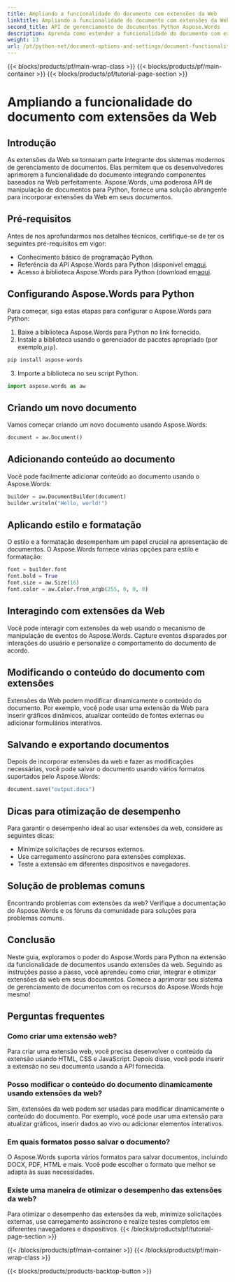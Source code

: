 ```yaml
---
title: Ampliando a funcionalidade do documento com extensões da Web
linktitle: Ampliando a funcionalidade do documento com extensões da Web
second_title: API de gerenciamento de documentos Python Aspose.Words
description: Aprenda como estender a funcionalidade do documento com extensões da web usando Aspose.Words para Python. Guia passo a passo com código-fonte para integração perfeita.
weight: 13
url: /pt/python-net/document-options-and-settings/document-functionality-web-extensions/
---
```


{{< blocks/products/pf/main-wrap-class >}}
{{< blocks/products/pf/main-container >}}
{{< blocks/products/pf/tutorial-page-section >}}

# Ampliando a funcionalidade do documento com extensões da Web


## Introdução

As extensões da Web se tornaram parte integrante dos sistemas modernos de gerenciamento de documentos. Elas permitem que os desenvolvedores aprimorem a funcionalidade do documento integrando componentes baseados na Web perfeitamente. Aspose.Words, uma poderosa API de manipulação de documentos para Python, fornece uma solução abrangente para incorporar extensões da Web em seus documentos.

## Pré-requisitos

Antes de nos aprofundarmos nos detalhes técnicos, certifique-se de ter os seguintes pré-requisitos em vigor:

- Conhecimento básico de programação Python.
-  Referência da API Aspose.Words para Python (disponível em[aqui](https://reference.aspose.com/words/python-net/).
-  Acesso à biblioteca Aspose.Words para Python (download em[aqui](https://releases.aspose.com/words/python/).

## Configurando Aspose.Words para Python

Para começar, siga estas etapas para configurar o Aspose.Words para Python:

1. Baixe a biblioteca Aspose.Words para Python no link fornecido.
2.  Instale a biblioteca usando o gerenciador de pacotes apropriado (por exemplo,`pip`).

```python
pip install aspose-words
```

3. Importe a biblioteca no seu script Python.

```python
import aspose.words as aw
```

## Criando um novo documento

Vamos começar criando um novo documento usando Aspose.Words:

```python
document = aw.Document()
```

## Adicionando conteúdo ao documento

Você pode facilmente adicionar conteúdo ao documento usando o Aspose.Words:

```python
builder = aw.DocumentBuilder(document)
builder.writeln("Hello, world!")
```

## Aplicando estilo e formatação

O estilo e a formatação desempenham um papel crucial na apresentação de documentos. O Aspose.Words fornece várias opções para estilo e formatação:

```python
font = builder.font
font.bold = True
font.size = aw.Size(16)
font.color = aw.Color.from_argb(255, 0, 0, 0)
```

## Interagindo com extensões da Web

Você pode interagir com extensões da web usando o mecanismo de manipulação de eventos do Aspose.Words. Capture eventos disparados por interações do usuário e personalize o comportamento do documento de acordo.

## Modificando o conteúdo do documento com extensões

Extensões da Web podem modificar dinamicamente o conteúdo do documento. Por exemplo, você pode usar uma extensão da Web para inserir gráficos dinâmicos, atualizar conteúdo de fontes externas ou adicionar formulários interativos.

## Salvando e exportando documentos

Depois de incorporar extensões da web e fazer as modificações necessárias, você pode salvar o documento usando vários formatos suportados pelo Aspose.Words:

```python
document.save("output.docx")
```

## Dicas para otimização de desempenho

Para garantir o desempenho ideal ao usar extensões da web, considere as seguintes dicas:

- Minimize solicitações de recursos externos.
- Use carregamento assíncrono para extensões complexas.
- Teste a extensão em diferentes dispositivos e navegadores.

## Solução de problemas comuns

Encontrando problemas com extensões da web? Verifique a documentação do Aspose.Words e os fóruns da comunidade para soluções para problemas comuns.

## Conclusão

Neste guia, exploramos o poder do Aspose.Words para Python na extensão da funcionalidade de documentos usando extensões da web. Seguindo as instruções passo a passo, você aprendeu como criar, integrar e otimizar extensões da web em seus documentos. Comece a aprimorar seu sistema de gerenciamento de documentos com os recursos do Aspose.Words hoje mesmo!

## Perguntas frequentes

### Como criar uma extensão web?

Para criar uma extensão web, você precisa desenvolver o conteúdo da extensão usando HTML, CSS e JavaScript. Depois disso, você pode inserir a extensão no seu documento usando a API fornecida.

### Posso modificar o conteúdo do documento dinamicamente usando extensões da web?

Sim, extensões da web podem ser usadas para modificar dinamicamente o conteúdo do documento. Por exemplo, você pode usar uma extensão para atualizar gráficos, inserir dados ao vivo ou adicionar elementos interativos.

### Em quais formatos posso salvar o documento?

O Aspose.Words suporta vários formatos para salvar documentos, incluindo DOCX, PDF, HTML e mais. Você pode escolher o formato que melhor se adapta às suas necessidades.

### Existe uma maneira de otimizar o desempenho das extensões da web?

Para otimizar o desempenho das extensões da web, minimize solicitações externas, use carregamento assíncrono e realize testes completos em diferentes navegadores e dispositivos.
{{< /blocks/products/pf/tutorial-page-section >}}

{{< /blocks/products/pf/main-container >}}
{{< /blocks/products/pf/main-wrap-class >}}

{{< blocks/products/products-backtop-button >}}
